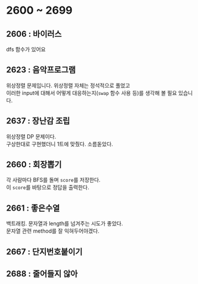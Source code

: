 # 2600 ~ 2699


## 2606 : 바이러스
dfs 함수가 있어요

## 2623 : 음악프로그램
위상정렬 문제입니다. 위상정렬 자체는 정석적으로 풀었고  
이러한 input에 대해서 어떻게 대응하는지(`swap` 함수 사용 등)를 생각해 볼 필요 있습니다.

## 2637 : 장난감 조립
위상정렬 DP 문제이다.  
구상한대로 구현했더니 1트에 맞췄다. 소름돋았다.

## 2660 : 회장뽑기
각 사람마다 BFS를 돌며 `score`를 저장한다.  
이 `score`를 바탕으로 정답을 출력한다.

## 2661 : 좋은수열
백트래킹. 문자열과 length를 넘겨주는 시도가 좋았다.  
문자열 관련 method를 잘 익혀두어야겠다.

## 2667 : 단지번호붙이기

## 2688 : 줄어들지 않아
